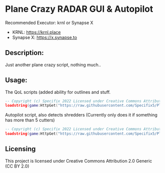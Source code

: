 # Plane Crazy RADAR GUI & Autopilot
Recommended Executor: krnl or Synapse X

* KRNL: https://krnl.place
* Synapse X: https://x.synapse.to

## Description:
Just another plane crazy script, nothing much..
## Usage:
The QoL scripts (added ability for outlines and stuff.
```lua
-- Copyright (c) Specifix 2022 Licensed under Creative Commons Attribution 2.0 Generic (CC BY 2.0)
loadstring(game:HttpGet("https://raw.githubusercontent.com/Specifix5/Plane-Crazy-Tracker/main/radar-gui.lua"))();
```
Autopilot script, also detects shredders (Currently only does it if something has more than 5 cutters)
```lua
-- Copyright (c) Specifix 2022 Licensed under Creative Commons Attribution 2.0 Generic (CC BY 2.0)
loadstring(game:HttpGet("https://raw.githubusercontent.com/Specifix5/Plane-Crazy-Tracker/main/autopilot.lua"))();
```
## Licensing
This project is licensed under Creative Commons Attribution 2.0 Generic (CC BY 2.0)
